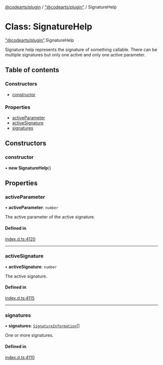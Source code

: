 [@codearts/plugin](../README.md) / ["@codearts/plugin"](../modules/_codearts_plugin_.md) / SignatureHelp

# Class: SignatureHelp

["@codearts/plugin"](../modules/_codearts_plugin_.md).SignatureHelp

Signature help represents the signature of something
callable. There can be multiple signatures but only one
active and only one active parameter.

## Table of contents

### Constructors

- [constructor](codearts_plugin_.SignatureHelp.md#constructor)

### Properties

- [activeParameter](codearts_plugin_.SignatureHelp.md#activeparameter)
- [activeSignature](codearts_plugin_.SignatureHelp.md#activesignature)
- [signatures](codearts_plugin_.SignatureHelp.md#signatures)

## Constructors

### constructor

• **new SignatureHelp**()

## Properties

### activeParameter

• **activeParameter**: `number`

The active parameter of the active signature.

#### Defined in

[index.d.ts:4120](https://github.com/xyz-fish/cloudide-plugin-api/blob/9927cd6/index.d.ts#L4120)

___

### activeSignature

• **activeSignature**: `number`

The active signature.

#### Defined in

[index.d.ts:4115](https://github.com/xyz-fish/cloudide-plugin-api/blob/9927cd6/index.d.ts#L4115)

___

### signatures

• **signatures**: [`SignatureInformation`](codearts_plugin_.SignatureInformation.md)[]

One or more signatures.

#### Defined in

[index.d.ts:4110](https://github.com/xyz-fish/cloudide-plugin-api/blob/9927cd6/index.d.ts#L4110)
